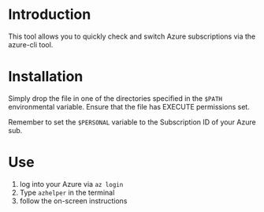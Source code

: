 # Introduction

This tool allows you to quickly check and switch Azure subscriptions via the azure-cli tool.

# Installation

Simply drop the file in one of the directories specified in the `$PATH` environmental variable. Ensure that the file has EXECUTE permissions set.

Remember to set the `$PERSONAL` variable to the Subscription ID of your Azure sub.

# Use

1. log into your Azure  via `az login`
2. Type `azhelper` in the terminal
3. follow the on-screen instructions
